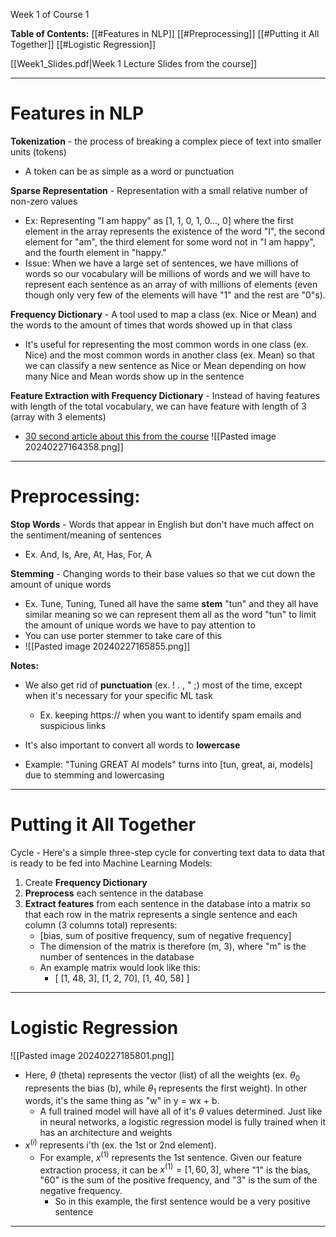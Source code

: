
Week 1 of Course 1

**Table of Contents:**
	[[#Features in NLP]]
	[[#Preprocessing]]
	[[#Putting it All Together]]
	[[#Logistic Regression]]
	

[[Week1_Slides.pdf|Week 1 Lecture Slides from the course]]

---
# Features in NLP

**Tokenization** - the process of breaking a complex piece of text into smaller units (tokens)
- A token can be as simple as a word or punctuation 

**Sparse Representation** - Representation with a small relative number of non-zero values 
- Ex: Representing "I am happy" as [1, 1, 0, 1, 0..., 0] where the first element in the array represents the existence of the word "I", the second element for "am", the third element for some word not in "I am happy", and the fourth element in "happy."
- Issue: When we have a large set of sentences, we have millions of words so our vocabulary will be millions of words and we will have to represent each sentence as an array of with millions of elements (even though only very few of the elements will have "1" and the rest are "0"s). 

**Frequency Dictionary** - A tool used to map a class (ex. Nice or Mean) and the words to the amount of times that words showed up in that class
- It's useful for representing the most common words in one class (ex. Nice) and the most common words in another class (ex. Mean) so that we can classify a new sentence as Nice or Mean depending on how many Nice and Mean words show up in the sentence

**Feature Extraction with Frequency Dictionary** - Instead of having features with length of the total vocabulary, we can have feature with length of 3 (array with 3 elements)
- [30 second article about this from the course](https://www.coursera.org/learn/classification-vector-spaces-in-nlp/supplement/sfhGt/feature-extraction-with-frequencies)
![[Pasted image 20240227164358.png]]

---
# Preprocessing:

**Stop Words** - Words that appear in English but don't have much affect on the sentiment/meaning of sentences
- Ex. And, Is, Are, At, Has, For, A

**Stemming** - Changing words to their base values so that we cut down the amount of unique words
- Ex. Tune, Tuning, Tuned all have the same **stem** "tun" and they all have similar meaning so we can represent them all as the word "tun" to limit the amount of unique words we have to pay attention to
- You can use porter stemmer to take care of this
- ![[Pasted image 20240227165855.png]]

**Notes:**
- We also get rid of **punctuation** (ex. ! . , " ;) most of the time, except when it's necessary for your specific ML task
	- Ex. keeping https:// when you want to identify spam emails and suspicious links

- It's also important to convert all words to **lowercase**

- Example: "Tuning GREAT AI models" turns into [tun, great, ai, models] due to stemming and lowercasing

---

# Putting it All Together


Cycle - Here's a simple three-step cycle for converting text data to data that is ready to be fed into Machine Learning Models:
1. Create **Frequency Dictionary**
2. **Preprocess** each sentence in the database
3. **Extract features** from each sentence in the database into a matrix so that each row in the matrix represents a single sentence and each column (3 columns total) represents:
	- [bias, sum of positive frequency, sum of negative frequency]
	- The dimension of the matrix is therefore (m, 3), where "m" is the number of sentences in the database
	- An example matrix would look like this:
		- [ [1, 48, 3],
			[1, 2, 70],
			[1, 40, 58] ]

---

# Logistic Regression

![[Pasted image 20240227185801.png]]
- Here, $\theta$ (theta) represents the vector (list) of all the weights (ex. $\theta_0$ represents the bias (b), while $\theta_1$ represents the first weight). In other words, it's the same thing as "w" in y = wx + b. 
	- A full trained model will have all of it's $\theta$ values determined. Just like in neural networks, a logistic regression model is fully trained when it has an architecture and weights
- $x^{(i)}$ represents i'th (ex. the 1st or 2nd element). 
	- For example, $x^{(1)}$ represents the 1st sentence. Given our feature extraction process, it can be $x^{(1)} = [1, 60, 3]$, where "1" is the bias, "60" is the sum of the positive frequency, and "3" is the sum of the negative frequency. 
		- So in this example, the first sentence would be a very positive sentence



---
